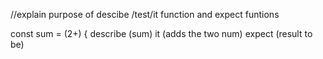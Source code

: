 //explain purpose of descibe /test/it function and expect funtions

const sum = (2+) {
describe (sum)
it (adds the two num)
expect (result to be)